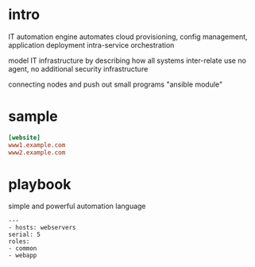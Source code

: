 # intro
IT automation engine automates cloud provisioning, config management, application deployment
intra-service orchestration

model IT infrastructure by describing how all systems inter-relate
use no agent, no additional security infrastructure

connecting nodes and push out small programs "ansible module"

# sample
```ini
[website]
www1.example.com
www2.example.com
```
# playbook
simple and powerful automation language

```
---
- hosts: webservers
serial: 5
roles:
- common
- webapp
```












